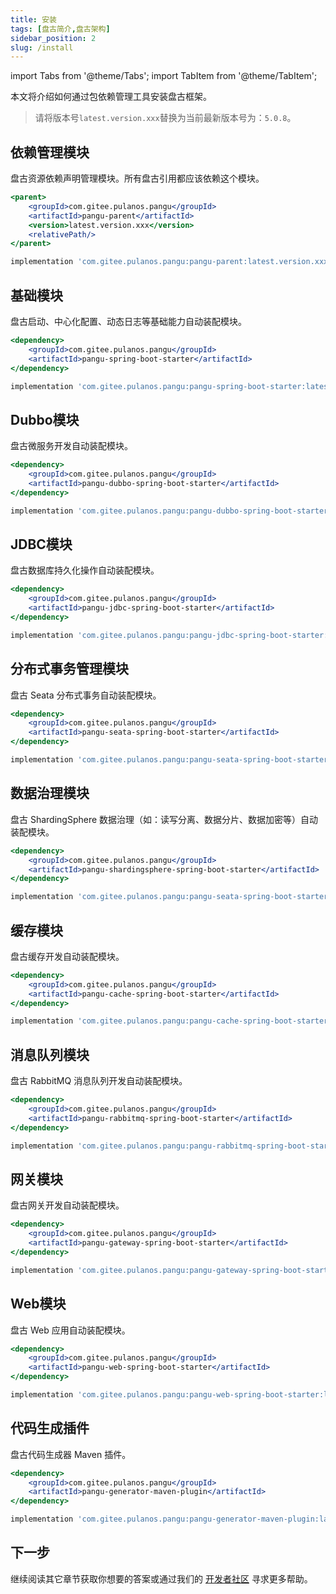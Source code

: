 ```yaml
---
title: 安装
tags: [盘古简介,盘古架构]
sidebar_position: 2
slug: /install
---
```

<head>
  <title>盘古开发框架 | 安装 | 依赖管理模块 | 基础模块 | Dubbo模块 | JDBC模块 | 分布式事务管理模块 | 数据治理模块 | 缓存模块 | 消息队列模块 | 网关模块 | Web模块 | 代码生成插件</title>
  <meta name="keywords" content="盘古开发框架 | 安装 | 依赖管理模块 | 基础模块 | Dubbo模块 | JDBC模块 | 分布式事务管理模块 | 数据治理模块 | 缓存模块 | 消息队列模块 | 网关模块 | Web模块 | 代码生成插件" />
  <meta name="description" content="「盘古开发框架」是完全独立于 Spring Cloud 生态的一套轻量灵活、成熟可靠的工业级分布式微服务开发和治理框架（兼容垂直单体分层架构)。它基于 Apache-2.0 协议开源发布，且是免费的。我们希望不仅是开源的受益者，也能成为开源的贡献者，与开源社区一起「共建共享开源生态」。" />
</head>

import Tabs from '@theme/Tabs';
import TabItem from '@theme/TabItem';

本文将介绍如何通过包依赖管理工具安装盘古框架。

> 请将版本号`latest.version.xxx`替换为当前最新版本号为：`5.0.8`。

## 依赖管理模块
盘古资源依赖声明管理模块。所有盘古引用都应该依赖这个模块。

<Tabs>
<TabItem value="maven" label="Maven坐标">

```jsx
<parent>
	<groupId>com.gitee.pulanos.pangu</groupId>
	<artifactId>pangu-parent</artifactId>
	<version>latest.version.xxx</version>
	<relativePath/>
</parent>
```

</TabItem>

<TabItem value="Gradle" label="Gradle DSL">

```jsx
implementation 'com.gitee.pulanos.pangu:pangu-parent:latest.version.xxx'
```
</TabItem>
</Tabs>

## 基础模块	
盘古启动、中心化配置、动态日志等基础能力自动装配模块。
<Tabs>
<TabItem value="maven" label="Maven坐标">

```jsx
<dependency>
    <groupId>com.gitee.pulanos.pangu</groupId>
    <artifactId>pangu-spring-boot-starter</artifactId>
</dependency>
```

</TabItem>

<TabItem value="Gradle" label="Gradle DSL">

```jsx
implementation 'com.gitee.pulanos.pangu:pangu-spring-boot-starter:latest.version.xxx'
```
</TabItem>
</Tabs>

## Dubbo模块	
盘古微服务开发自动装配模块。
<Tabs>
<TabItem value="maven" label="Maven坐标">

```jsx
<dependency>
    <groupId>com.gitee.pulanos.pangu</groupId>
    <artifactId>pangu-dubbo-spring-boot-starter</artifactId>
</dependency>
```

</TabItem>

<TabItem value="Gradle" label="Gradle DSL">

```jsx
implementation 'com.gitee.pulanos.pangu:pangu-dubbo-spring-boot-starter:latest.version.xxx'
```
</TabItem>
</Tabs>

## JDBC模块
盘古数据库持久化操作自动装配模块。
<Tabs>
<TabItem value="maven" label="Maven坐标">

```jsx
<dependency>
    <groupId>com.gitee.pulanos.pangu</groupId>
    <artifactId>pangu-jdbc-spring-boot-starter</artifactId>
</dependency>
```

</TabItem>

<TabItem value="Gradle" label="Gradle DSL">

```jsx
implementation 'com.gitee.pulanos.pangu:pangu-jdbc-spring-boot-starter:latest.version.xxx'
```
</TabItem>
</Tabs>

## 分布式事务管理模块
盘古 Seata 分布式事务自动装配模块。
<Tabs>
<TabItem value="maven" label="Maven坐标">

```jsx
<dependency>
    <groupId>com.gitee.pulanos.pangu</groupId>
    <artifactId>pangu-seata-spring-boot-starter</artifactId>
</dependency>
```

</TabItem>

<TabItem value="Gradle" label="Gradle DSL">

```jsx
implementation 'com.gitee.pulanos.pangu:pangu-seata-spring-boot-starter:latest.version.xxx'
```
</TabItem>
</Tabs>

## 数据治理模块
盘古 ShardingSphere 数据治理（如：读写分离、数据分片、数据加密等）自动装配模块。
<Tabs>
<TabItem value="maven" label="Maven坐标">

```jsx
<dependency>
    <groupId>com.gitee.pulanos.pangu</groupId>
    <artifactId>pangu-shardingsphere-spring-boot-starter</artifactId>
</dependency>
```

</TabItem>

<TabItem value="Gradle" label="Gradle DSL">

```jsx
implementation 'com.gitee.pulanos.pangu:pangu-seata-spring-boot-starter:latest.version.xxx'
```
</TabItem>
</Tabs>

## 缓存模块
盘古缓存开发自动装配模块。
<Tabs>
<TabItem value="maven" label="Maven坐标">

```jsx
<dependency>
    <groupId>com.gitee.pulanos.pangu</groupId>
    <artifactId>pangu-cache-spring-boot-starter</artifactId>
</dependency>
```

</TabItem>

<TabItem value="Gradle" label="Gradle DSL">

```jsx
implementation 'com.gitee.pulanos.pangu:pangu-cache-spring-boot-starter:latest.version.xxx'
```
</TabItem>
</Tabs>

## 消息队列模块
盘古 RabbitMQ 消息队列开发自动装配模块。
<Tabs>
<TabItem value="maven" label="Maven坐标">

```jsx
<dependency>
    <groupId>com.gitee.pulanos.pangu</groupId>
    <artifactId>pangu-rabbitmq-spring-boot-starter</artifactId>
</dependency>
```

</TabItem>

<TabItem value="Gradle" label="Gradle DSL">

```jsx
implementation 'com.gitee.pulanos.pangu:pangu-rabbitmq-spring-boot-starter:latest.version.xxx'
```
</TabItem>
</Tabs>

## 网关模块
盘古网关开发自动装配模块。
<Tabs>
<TabItem value="maven" label="Maven坐标">

```jsx
<dependency>
    <groupId>com.gitee.pulanos.pangu</groupId>
    <artifactId>pangu-gateway-spring-boot-starter</artifactId>
</dependency>
```

</TabItem>

<TabItem value="Gradle" label="Gradle DSL">

```jsx
implementation 'com.gitee.pulanos.pangu:pangu-gateway-spring-boot-starter:latest.version.xxx'
```
</TabItem>
</Tabs>

## Web模块
盘古 Web 应用自动装配模块。
<Tabs>
<TabItem value="maven" label="Maven坐标">

```jsx
<dependency>
    <groupId>com.gitee.pulanos.pangu</groupId>
    <artifactId>pangu-web-spring-boot-starter</artifactId>
</dependency>
```

</TabItem>

<TabItem value="Gradle" label="Gradle DSL">

```jsx
implementation 'com.gitee.pulanos.pangu:pangu-web-spring-boot-starter:latest.version.xxx'
```
</TabItem>
</Tabs>

## 代码生成插件
盘古代码生成器 Maven 插件。
<Tabs>
<TabItem value="maven" label="Maven坐标">

```jsx
<dependency>
    <groupId>com.gitee.pulanos.pangu</groupId>
    <artifactId>pangu-generator-maven-plugin</artifactId>
</dependency>
```

</TabItem>

<TabItem value="Gradle" label="Gradle DSL">

```jsx
implementation 'com.gitee.pulanos.pangu:pangu-generator-maven-plugin:latest.version.xxx'
```
</TabItem>
</Tabs>

## 下一步
继续阅读其它章节获取你想要的答案或通过我们的 [开发者社区](/docs/community) 寻求更多帮助。